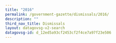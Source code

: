 ```yaml
---
title: "2016"
permalink: /government-gazette/dismissals/2016/
description: ""
third_nav_title: Dismissals
layout: datagovsg-v2-search
datagovsg-id: d_12ed5a93cf2453cf2f4ce7a97f23e506
---
```

